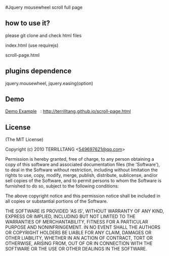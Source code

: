 #Jquery mousewheel scroll full page

## how to use it?

please git clone and check html files

index.html (use requirejs)

scroll-page.html

## plugins dependence

jquery.mousewheel, jquery.easing(option)

## Demo

[Demo Example](http://terrilltang.github.io/scroll-page.html "Jquery Mousewheel scroll full page") &nbsp;&nbsp;: http://terrilltang.github.io/scroll-page.html 


## License

(The MIT License)

Copyright (c) 2010 TERRILLTANG &lt;549697621@qq.com&gt;

Permission is hereby granted, free of charge, to any person obtaining
a copy of this software and associated documentation files (the
'Software'), to deal in the Software without restriction, including
without limitation the rights to use, copy, modify, merge, publish,
distribute, sublicense, and/or sell copies of the Software, and to
permit persons to whom the Software is furnished to do so, subject to
the following conditions:

The above copyright notice and this permission notice shall be
included in all copies or substantial portions of the Software.

THE SOFTWARE IS PROVIDED 'AS IS', WITHOUT WARRANTY OF ANY KIND,
EXPRESS OR IMPLIED, INCLUDING BUT NOT LIMITED TO THE WARRANTIES OF
MERCHANTABILITY, FITNESS FOR A PARTICULAR PURPOSE AND NONINFRINGEMENT.
IN NO EVENT SHALL THE AUTHORS OR COPYRIGHT HOLDERS BE LIABLE FOR ANY
CLAIM, DAMAGES OR OTHER LIABILITY, WHETHER IN AN ACTION OF CONTRACT,
TORT OR OTHERWISE, ARISING FROM, OUT OF OR IN CONNECTION WITH THE
SOFTWARE OR THE USE OR OTHER DEALINGS IN THE SOFTWARE.